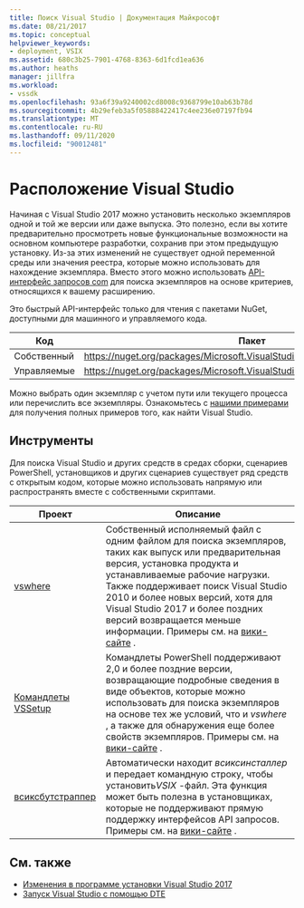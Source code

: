 ```yaml
---
title: Поиск Visual Studio | Документация Майкрософт
ms.date: 08/21/2017
ms.topic: conceptual
helpviewer_keywords:
- deployment, VSIX
ms.assetid: 680c3b25-7901-4768-8363-6d1fcd1ea636
ms.author: heaths
manager: jillfra
ms.workload:
- vssdk
ms.openlocfilehash: 93a6f39a9240002cd8008c9368799e10ab63b78d
ms.sourcegitcommit: 4b29efeb3a5f05888422417c4ee236e07197fb94
ms.translationtype: MT
ms.contentlocale: ru-RU
ms.lasthandoff: 09/11/2020
ms.locfileid: "90012481"
---
```

# <a name="locate-visual-studio"></a>Расположение Visual Studio

Начиная с Visual Studio 2017 можно установить несколько экземпляров одной и той же версии или даже выпуска. Это полезно, если вы хотите предварительно просмотреть новые функциональные возможности на основном компьютере разработки, сохранив при этом предыдущую установку. Из-за этих изменений не существует одной переменной среды или значения реестра, которые можно использовать для нахождение экземпляра. Вместо этого можно использовать [API-интерфейс запросов com](/dotnet/api/microsoft.visualstudio.setup.configuration) для поиска экземпляров на основе критериев, относящихся к вашему расширению.

Это быстрый API-интерфейс только для чтения с пакетами NuGet, доступными для машинного и управляемого кода.

| Код | Пакет |
| ---- | --- |
| Собственный | https://nuget.org/packages/Microsoft.VisualStudio.Setup.Configuration.Native |
| Управляемые | https://nuget.org/packages/Microsoft.VisualStudio.Setup.Configuration.Interop |

Можно выбрать один экземпляр с учетом пути или текущего процесса или перечислить все экземпляры. Ознакомьтесь с [нашими примерами](https://github.com/Microsoft/vs-setup-samples) для получения полных примеров того, как найти Visual Studio.

## <a name="tools"></a>Инструменты

Для поиска Visual Studio и других средств в средах сборки, сценариев PowerShell, установщиков и других сценариев существует ряд средств с открытым кодом, которые можно использовать напрямую или распространять вместе с собственными скриптами.

| Проект | Описание |
| ------- | ----------- |
| [vswhere](https://github.com/Microsoft/vswhere) | Собственный исполняемый файл с одним файлом для поиска экземпляров, таких как выпуск или предварительная версия, установка продукта и устанавливаемые рабочие нагрузки. Также поддерживает поиск Visual Studio 2010 и более новых версий, хотя для Visual Studio 2017 и более поздних версий возвращается меньше информации. Примеры см. на [вики-сайте](https://github.com/Microsoft/vswhere/wiki) . |
| [Командлеты VSSetup](https://github.com/Microsoft/vssetup.powershell) | Командлеты PowerShell поддерживают 2,0 и более поздние версии, возвращающие подробные сведения в виде объектов, которые можно использовать для поиска экземпляров на основе тех же условий, что и _vswhere_ , а также для обнаружения еще более свойств экземпляров. Примеры см. на [вики-сайте](https://github.com/Microsoft/vssetup.powershell/wiki) . |
| [всиксбутстраппер](https://github.com/Microsoft/vsixbootstrapper) | Автоматически находит _всиксинсталлер_ и передает командную строку, чтобы установить*VSIX* -файл. Эта функция может быть полезна в установщиках, которые не поддерживают прямую поддержку интерфейсов API запросов. Примеры см. на [вики-сайте](https://github.com/Microsoft/vsixbootstrapper/wiki) . |

## <a name="see-also"></a>См. также

* [Изменения в программе установки Visual Studio 2017](https://devblogs.microsoft.com/setup/changes-to-visual-studio-15-setup/)
* [Запуск Visual Studio с помощью DTE](launch-visual-studio-dte.md)